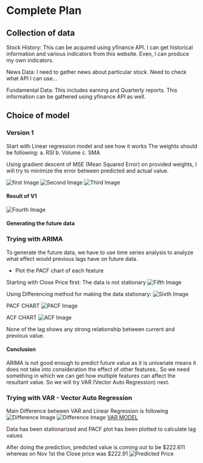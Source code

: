 # Complete Plan
## Collection of data
Stock History: This can be acquired using yfinance API. I can get historical information and various indicators from this website. Even, I can produce my own indicators.

News Data: I need to gather news about particular stock. Need to check what API I can use...

Fundamental Data: This includes earning and Quarterly reports. This information can be gathered using yfinance API as well.

## Choice of model
### Version 1
Start with Linear regression model and see how it works
The weights should be following:
a. RSI
b. Volume
c. SMA

Using gradient descent of MSE (Mean Squared Error) on provided weights, I will try to minimize the error between predicted and actual value.

![first Image](Maths/Current_Value_Prediction/Linear_Regression_Model/1.JPG)
![Second Image](Maths/Current_Value_Prediction/Linear_Regression_Model/2.JPG)
![Third Image](Maths/Current_Value_Prediction/Linear_Regression_Model/3.JPG)


#### Result of V1

![Fourth Image](Results/V1/V1_new.png)


#### Generating the future data
### Trying with ARIMA

To generate the future data, we have to use time series analysis to analyze what effect would previous lags have on future data.
- Plot the PACF chart of each feature

Starting with Close Price first: 
The data is not stationary
![Fifth Image](Results/PACF/non_stationary_ClosePrice.png)

Using Differencing method for making the data stationary:
![Sixth Image](Results/PACF/stationarity_ClosePrice.png)

PACF CHART
![PACF Image](Results/PACF/PACF_of_ClosePrice.png)

ACF CHART
![ACF Image](Results/PACF/ACF_of_ClosePrice.png)

None of the lag shows any strong relationship between current and previous value.

#### Conclusion
ARIMA is not good enough to predict future value as it is univariate means it does not take into consideration the effect of other features.. So we need something in which we can get how multiple features can affect the resultant value. So we will try VAR (Vector Auto Regression) next.


### Trying with VAR - Vector Auto Regression

Main Difference between VAR and Linear Regression is following
![Difference Image](Resources/Difference_VAR_LR.png)
![Difference Image](Resources/Difference_VAR_LR_2.png)
[VAR MODEL](https://onedrive.live.com/view.aspx?resid=34F345C4C190C44C%21260377&id=documents&wd=target%28TimeSeries.one%7CE31946B6-70CD-4672-B954-6576264862C3%2F%29)

Data has been stationarized and PACF plot has been plotted to calculate lag values


After doing the prediction, predicted value is coming out to be $222.611 whereas on Nov 1st the Close price was $222.91
![Predicted Price](Resource/Predicted_ActualPrice_VAR.png)